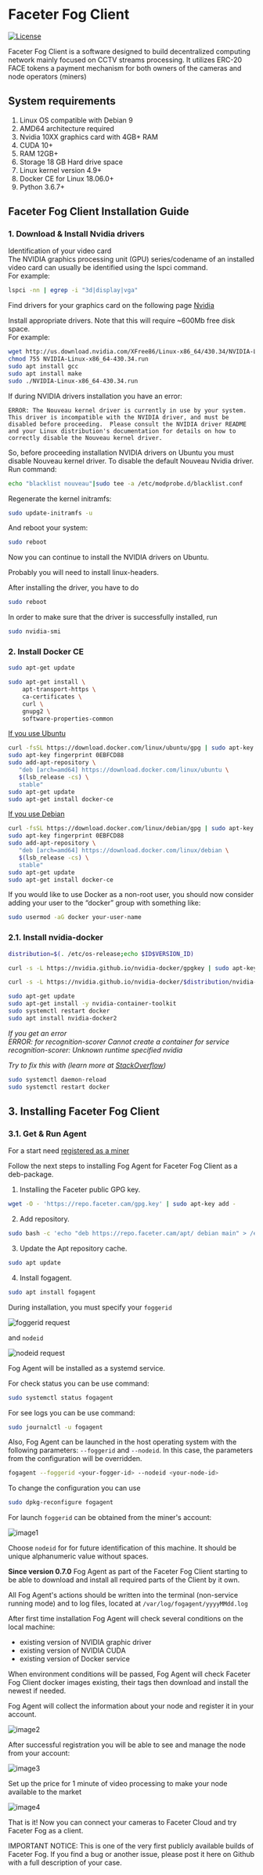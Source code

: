 # Faceter Fog Client

[![License](images/License-CC_BY--NC--ND_3.0-lightgrey.svg)](LICENSE)

Faceter Fog Client is a software designed to build decentralized computing network mainly focused on CCTV streams processing. It utilizes ERC-20 FACE tokens a payment mechanism for both owners of the cameras and node operators (miners) 

## System requirements

1. Linux OS compatible with Debian 9
2. AMD64 architecture required
3. Nvidia 10XX graphics card with 4GB+ RAM
4. CUDA 10+
5. RAM 12GB+
6. Storage 18 GB Hard drive space
7. Linux kernel version 4.9+
8. Docker CE for Linux 18.06.0+
9. Python 3.6.7+

## Faceter Fog Client Installation Guide

### 1. Download & Install Nvidia drivers

Identification of your video card  
The NVIDIA graphics processing unit (GPU) series/codename of an installed video card can usually be identified using the lspci command.  
For example:

```bash
lspci -nn | egrep -i "3d|display|vga"
```

Find drivers for your graphics card on the following page
[Nvidia](https://www.nvidia.com/DOWNLOAD/INDEX.ASPX?LANG=EN)

Install appropriate drivers. Note that this will require ~600Mb free disk space.  
For example:

```bash
wget http://us.download.nvidia.com/XFree86/Linux-x86_64/430.34/NVIDIA-Linux-x86_64-430.34.run  
chmod 755 NVIDIA-Linux-x86_64-430.34.run
sudo apt install gcc
sudo apt install make
sudo ./NVIDIA-Linux-x86_64-430.34.run
```

If during NVIDIA drivers installation you have an error:

```error
ERROR: The Nouveau kernel driver is currently in use by your system.  This driver is incompatible with the NVIDIA driver, and must be disabled before proceeding.  Please consult the NVIDIA driver README and your Linux distribution's documentation for details on how to correctly disable the Nouveau kernel driver.
```

So, before proceeding installation NVIDIA drivers on Ubuntu you must disable Nouveau kernel driver. To disable the default Nouveau Nvidia driver.
Run command:

```bash
echo "blacklist nouveau"|sudo tee -a /etc/modprobe.d/blacklist.conf
```

Regenerate the kernel initramfs:

```bash
sudo update-initramfs -u
```

And reboot your system:

```bash
sudo reboot
```

Now you can continue to install the NVIDIA drivers on Ubuntu.

Probably you will need to install linux-headers.

After installing the driver, you have to do

```bash
sudo reboot
```

In order to make sure that the driver is successfully installed, run

```bash
sudo nvidia-smi
```

### 2. Install Docker CE

```bash
sudo apt-get update
```

```bash
sudo apt-get install \
    apt-transport-https \
    ca-certificates \
    curl \
    gnupg2 \
    software-properties-common
```

[If you use Ubuntu](https://docs.docker.com/install/linux/docker-ce/ubuntu/)

```bash
curl -fsSL https://download.docker.com/linux/ubuntu/gpg | sudo apt-key add -
sudo apt-key fingerprint 0EBFCD88
sudo add-apt-repository \
   "deb [arch=amd64] https://download.docker.com/linux/ubuntu \
   $(lsb_release -cs) \
   stable"
sudo apt-get update
sudo apt-get install docker-ce
```

[If you use Debian](https://docs.docker.com/install/linux/docker-ce/ubuntu/)

```bash
curl -fsSL https://download.docker.com/linux/debian/gpg | sudo apt-key add -
sudo apt-key fingerprint 0EBFCD88
sudo add-apt-repository \
   "deb [arch=amd64] https://download.docker.com/linux/debian \
   $(lsb_release -cs) \
   stable"
sudo apt-get update
sudo apt-get install docker-ce
```

If you would like to use Docker as a non-root user, you should now consider adding your user to the “docker” group with something like:

```bash
sudo usermod -aG docker your-user-name
```

### 2.1. Install nvidia-docker

```bash
distribution=$(. /etc/os-release;echo $ID$VERSION_ID)

curl -s -L https://nvidia.github.io/nvidia-docker/gpgkey | sudo apt-key add -

curl -s -L https://nvidia.github.io/nvidia-docker/$distribution/nvidia-docker.list | sudo tee /etc/apt/sources.list.d/nvidia-docker.list
```

```bash
sudo apt-get update  
sudo apt-get install -y nvidia-container-toolkit
sudo systemctl restart docker
sudo apt install nvidia-docker2
```

_If you get an error  
ERROR: for recognition-scorer  Cannot create a container for service recognition-scorer: Unknown runtime specified nvidia_

_Try to fix this with (learn more at [StackOverflow](https://stackoverflow.com/questions/52865988/nvidia-docker-unknown-runtime-specified-nvidia))_

```bash
sudo systemctl daemon-reload
sudo systemctl restart docker
```

## 3. Installing Faceter Fog Client

### 3.1. Get & Run Agent

For a start need [registered as a miner](https://fog.faceter.cam/miner/signup)

Follow the next steps to installing Fog Agent for Faceter Fog Client as a deb-package.

1. Installing the Faceter public GPG key.

```bash
wget -O - 'https://repo.faceter.cam/gpg.key' | sudo apt-key add -
```

2. Add repository.

```bash
sudo bash -c 'echo "deb https://repo.faceter.cam/apt/ debian main" > /etc/apt/sources.list.d/faceter.list'
```

3. Update the Apt repository cache.

```bash
sudo apt update
```

4. Install fogagent.

```bash
sudo apt install fogagent
```

During installation, you must specify your `foggerid`

![foggerid request](images/Image5.png)

and `nodeid`

![nodeid request](images/Image6.png)

Fog Agent will be installed as a systemd service.

For check status you can be use command:
```bash
sudo systemctl status fogagent
```

For see logs you can be use command:
```bash
sudo journalctl -u fogagent
```

Also, Fog Agent can be launched in the host operating system with the following parameters: `--foggerid` and `--nodeid`. In this case, the parameters from the configuration will be overridden.

```bash
fogagent --foggerid <your-fogger-id> --nodeid <your-node-id>
```

To change the configuration you can use
```bash
sudo dpkg-reconfigure fogagent
```

For launch `foggerid` can be obtained from the miner's account:

![image1](images/Image1.png)

Choose `nodeid` for for future identification of this machine. It should be unique alphanumeric value without spaces.

**Since version 0.7.0** Fog Agent as part of the Faceter Fog Client starting to be able to download and install all required parts of the Client by it own.

All Fog Agent's actions should be written into the terminal (non-service running mode) and to log files, located at
`/var/log/fogagent/yyyyMMdd.log`

After first time installation Fog Agent will check several conditions on the local machine:
* existing version of NVIDIA graphic driver
* existing version of NVIDIA CUDA
* existing version of Docker service

When environment conditions will be passed, Fog Agent will check Faceter Fog Client docker images existing, their tags then download and install the newest if needed.

Fog Agent will collect the information about your node and register it in your account.

![image2](images/Image2.png)

After successful registration you will be able to see and manage the node from your account:

![image3](images/Image3.png)

Set up the price for 1 minute of video processing to make your node available to the market

![image4](images/Image4.png)

That is it! Now you can connect your cameras to Faceter Cloud and try Faceter Fog as a client.

IMPORTANT NOTICE: This is one of the very first publicly available builds of Faceter Fog. If you find a bug or another issue, please post it here on Github with a full description of your case.
